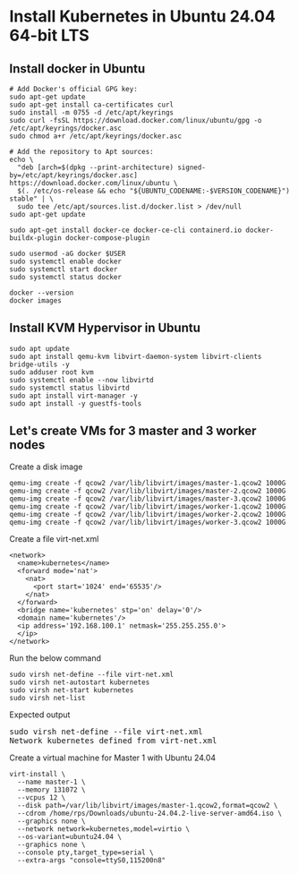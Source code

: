 # Install Kubernetes in Ubuntu 24.04 64-bit LTS

## Install docker in Ubuntu
```
# Add Docker's official GPG key:
sudo apt-get update
sudo apt-get install ca-certificates curl
sudo install -m 0755 -d /etc/apt/keyrings
sudo curl -fsSL https://download.docker.com/linux/ubuntu/gpg -o /etc/apt/keyrings/docker.asc
sudo chmod a+r /etc/apt/keyrings/docker.asc

# Add the repository to Apt sources:
echo \
  "deb [arch=$(dpkg --print-architecture) signed-by=/etc/apt/keyrings/docker.asc] https://download.docker.com/linux/ubuntu \
  $(. /etc/os-release && echo "${UBUNTU_CODENAME:-$VERSION_CODENAME}") stable" | \
  sudo tee /etc/apt/sources.list.d/docker.list > /dev/null
sudo apt-get update

sudo apt-get install docker-ce docker-ce-cli containerd.io docker-buildx-plugin docker-compose-plugin

sudo usermod -aG docker $USER
sudo systemctl enable docker
sudo systemctl start docker
sudo systemctl status docker

docker --version
docker images
```

## Install KVM Hypervisor in Ubuntu
```
sudo apt update
sudo apt install qemu-kvm libvirt-daemon-system libvirt-clients bridge-utils -y
sudo adduser root kvm
sudo systemctl enable --now libvirtd
sudo systemctl status libvirtd
sudo apt install virt-manager -y
sudo apt install -y guestfs-tools
```

## Let's create VMs for 3 master and 3 worker nodes


Create a disk image
```
qemu-img create -f qcow2 /var/lib/libvirt/images/master-1.qcow2 1000G
qemu-img create -f qcow2 /var/lib/libvirt/images/master-2.qcow2 1000G
qemu-img create -f qcow2 /var/lib/libvirt/images/master-3.qcow2 1000G
qemu-img create -f qcow2 /var/lib/libvirt/images/worker-1.qcow2 1000G
qemu-img create -f qcow2 /var/lib/libvirt/images/worker-2.qcow2 1000G
qemu-img create -f qcow2 /var/lib/libvirt/images/worker-3.qcow2 1000G
```

Create a file virt-net.xml
```
<network>
  <name>kubernetes</name>
  <forward mode='nat'>
    <nat>
      <port start='1024' end='65535'/>
    </nat>
  </forward>
  <bridge name='kubernetes' stp='on' delay='0'/>
  <domain name='kubernetes'/>
  <ip address='192.168.100.1' netmask='255.255.255.0'>
  </ip>
</network>  
```

Run the below command
```
sudo virsh net-define --file virt-net.xml
sudo virsh net-autostart kubernetes
sudo virsh net-start kubernetes
sudo virsh net-list
```

Expected output
<pre>
sudo virsh net-define --file virt-net.xml
Network kubernetes defined from virt-net.xml
</pre>

Create a virtual machine for Master 1 with Ubuntu 24.04
```
virt-install \
  --name master-1 \
  --memory 131072 \
  --vcpus 12 \
  --disk path=/var/lib/libvirt/images/master-1.qcow2,format=qcow2 \
  --cdrom /home/rps/Downloads/ubuntu-24.04.2-live-server-amd64.iso \
  --graphics none \
  --network network=kubernetes,model=virtio \
  --os-variant=ubuntu24.04 \
  --graphics none \
  --console pty,target_type=serial \
  --extra-args "console=ttyS0,115200n8"
```
